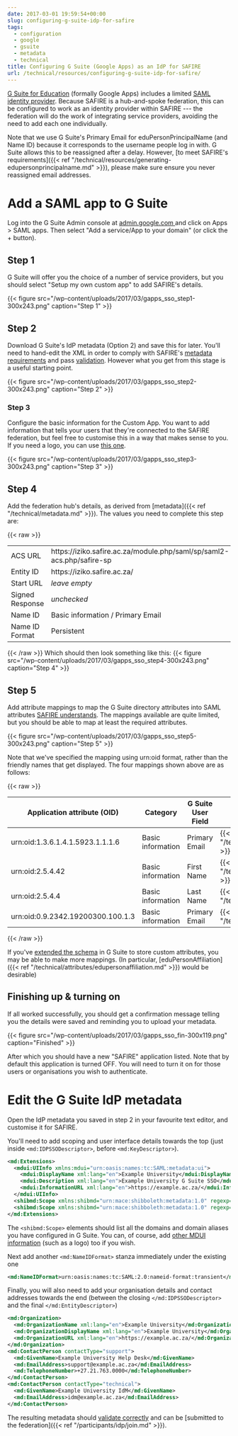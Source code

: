 ```yaml
---
date: 2017-03-01 19:59:54+00:00
slug: configuring-g-suite-idp-for-safire
tags:
  - configuration
  - google
  - gsuite
  - metadata
  - technical
title: Configuring G Suite (Google Apps) as an IdP for SAFIRE
url: /technical/resources/configuring-g-suite-idp-for-safire/
---
```


[G Suite for Education](https://edu.google.com/products/productivity-tools/) (formally Google Apps) includes a limited [SAML identity provider](https://support.google.com/a/answer/6087519). Because SAFIRE is a hub-and-spoke federation, this can be configured to work as an identity provider within SAFIRE --- the federation will do the work of integrating service providers, avoiding the need to add each one individually.

Note that we use G Suite's Primary Email for eduPersonPrincipalName (and Name ID) because it corresponds to the username people log in with. G Suite allows this to be reassigned after a delay. However, [to meet SAFIRE's requirements]({{< ref "/technical/resources/generating-edupersonprincipalname.md" >}}), please make sure ensure you never reassigned email addresses.

# Add a SAML app to G Suite

Log into the G Suite Admin console at [admin.google.com ](https://admin.google.com/)and click on Apps > SAML apps. Then select "Add a service/App to your domain" (or click the + button).

## Step 1

G Suite will offer you the choice of a number of service providers, but you should select "Setup my own custom app" to add SAFIRE's details.

{{< figure src="/wp-content/uploads/2017/03/gapps_sso_step1-300x243.png" caption="Step 1" >}}

## Step 2

Download G Suite's IdP metadata (Option 2) and save this for later. You'll need to hand-edit the XML in order to comply with SAFIRE's [metadata requirements](/technical/saml2/idp-requirements/) and pass [validation](https://validator.safire.ac.za/). However what you get from this stage is a useful starting point.

{{< figure src="/wp-content/uploads/2017/03/gapps_sso_step2-300x243.png" caption="Step 2" >}}

### Step 3

Configure the basic information for the Custom App. You want to add information that tells your users that they're connected to the SAFIRE federation, but feel free to customise this in a way that makes sense to you. If you need a logo, you can use [this one](https://static.safire.ac.za/logos/safire-logo-300x300.png).

{{< figure src="/wp-content/uploads/2017/03/gapps_sso_step3-300x243.png" caption="Step 3" >}}

## Step 4

Add the federation hub's details, as derived from [metadata]({{< ref "/technical/metadata.md" >}}). The values you need to complete this step are:

{{< raw >}}
<table class="tablepress">
<tbody class="row-hover">
<tr class="odd">
<td>ACS URL</td>
<td>https://iziko.safire.ac.za/module.php/saml/sp/saml2-acs.php/safire-sp</td>
</tr>
<tr class="even">
<td>Entity ID</td>
<td>https://iziko.safire.ac.za/</td>
</tr>
<tr class="odd">
<td>Start URL</td>
<td><em>leave empty</em></td>
</tr>
<tr class="even">
<td>Signed Response</td>
<td><em>unchecked</em></td>
</tr>
<tr class="odd">
<td>Name ID</th>
<td>Basic information / Primary Email</td>
</tr>
<tr class="even">
<td>Name ID Format</td>
<td>Persistent</td>
</tr>
</tbody>
</table>

{{< /raw >}}
Which should then look something like this:
{{< figure src="/wp-content/uploads/2017/03/gapps_sso_step4-300x243.png" caption="Step 4" >}}

## Step 5

Add attribute mappings to map the G Suite directory attributes into SAML attributes [SAFIRE understands](/technical/attributes/). The mappings available are quite limited, but you should be able to map at least the required attributes.

{{< figure src="/wp-content/uploads/2017/03/gapps_sso_step5-300x243.png" caption="Step 5" >}}

Note that we've specified the mapping using urn:oid format, rather than the friendly names that get displayed. The four mappings shown above are as follows:

{{< raw >}}
<table class="tablepress">
<thead class="odd">
<tr>
<th>Application attribute (OID)</th>
<th>Category</th>
<th>G Suite User Field</th>
<th>SAFIRE Name</th>
</tr>
</thead>
<tbody class="row-hover">
<tr class="even">
<td>urn:oid:1.3.6.1.4.1.5923.1.1.1.6</td>
<td>Basic information</td>
<td>Primary Email</td>
<td>{{< /raw >}}
[eduPersonPrincipalName]({{< ref "/technical/attributes/edupersonprincipalname.md" >}})
{{< raw >}}</td>
</tr>
<tr class="odd">
<td>urn:oid:2.5.4.42</td>
<td>Basic information</td>
<td>First Name</td>
<td>{{< /raw >}}
[givenName]({{< ref "/technical/attributes/givenname.md" >}})
{{< raw >}}</td>
</tr>
<tr class="even">
<td>urn:oid:2.5.4.4</td>
<td>Basic information</td>
<td>Last Name</td>
<td>{{< /raw >}}
[sn]({{< ref "/technical/attributes/sn.md" >}})
{{< raw >}}</td>
</tr>
<tr class="odd">
<td>urn:oid:0.9.2342.19200300.100.1.3</td>
<td>Basic information</td>
<td>Primary Email</td>
<td>{{< /raw >}}
[mail]({{< ref "/technical/attributes/mail.md" >}})
{{< raw >}}</td>
</tr>
</tbody>
</table>
{{< /raw >}}

If you've [extended the schema](https://support.google.com/a/answer/6327792) in G Suite to store custom attributes, you may be able to make more mappings. (In particular, [eduPersonAffiliation]({{< ref "/technical/attributes/edupersonaffiliation.md" >}}) would be desirable)

## Finishing up & turning on

If all worked successfully, you should get a confirmation message telling you the details were saved and reminding you to upload your metadata.

{{< figure src="/wp-content/uploads/2017/03/gapps_sso_fin-300x119.png" caption="Finished" >}}

After which you should have a new "SAFIRE" application listed. Note that by default this application is turned OFF. You will need to turn it on for those users or organisations you wish to authenticate.

# Edit the G Suite IdP metadata

Open the IdP metadata you saved in step 2 in your favourite text editor, and customise it for SAFIRE.

You'll need to add scoping and user interface details towards the top (just inside `<md:IDPSSODescriptor>`, before `<md:KeyDescriptor>`).

```xml
<md:Extensions>
  <mdui:UIInfo xmlns:mdui="urn:oasis:names:tc:SAML:metadata:ui">
    <mdui:DisplayName xml:lang="en">Example University</mdui:DisplayName>
    <mdui:Description xml:lang="en">Example University G Suite SSO</mdui:Description>
    <mdui:InformationURL xml:lang="en">https://example.ac.za/</mdui:InformationURL>
  </mdui:UIInfo>
  <shibmd:Scope xmlns:shibmd="urn:mace:shibboleth:metadata:1.0" regexp="false">example.ac.za</shibmd:Scope>
  <shibmd:Scope xmlns:shibmd="urn:mace:shibboleth:metadata:1.0" regexp="false">example.ac.za.test-google-a.com</shibmd:Scope>
</md:Extensions>
```

The `<shibmd:Scope>` elements should list all the domains and domain aliases you have configured in G Suite. You can, of course, add [other MDUI information](http://docs.oasis-open.org/security/saml/Post2.0/sstc-saml-metadata-ui/v1.0/cs01/sstc-saml-metadata-ui-v1.0-cs01.html#__RefHeading__10385_1021935550) (such as a logo) too if you wish.

Next add another `<md:NameIDFormat>` stanza immediately under the existing one

```xml
<md:NameIDFormat>urn:oasis:names:tc:SAML:2.0:nameid-format:transient</md:NameIDFormat>
```

Finally, you will also need to add your organisation details and contact addresses towards the end (between the closing `</md:IDPSSODescriptor>` and the final `</md:EntityDescriptor>`)

```xml
<md:Organization>
  <md:OrganizationName xml:lang="en">Example University</md:OrganizationName>
  <md:OrganizationDisplayName xml:lang="en">Example University</md:OrganizationDisplayName>
  <md:OrganizationURL xml:lang="en">https://example.ac.za/</md:OrganizationURL>
</md:Organization>
<md:ContactPerson contactType="support">
  <md:GivenName>Example University Help Desk</md:GivenName>
  <md:EmailAddress>support@example.ac.za</md:EmailAddress>
  <md:TelephoneNumber>+27.21.763.0000</md:TelephoneNumber>
</md:ContactPerson>
<md:ContactPerson contactType="technical">
  <md:GivenName>Example University IdM</md:GivenName>
  <md:EmailAddress>idm@example.ac.za</md:EmailAddress>
</md:ContactPerson>
```

The resulting metadata should [validate correctly](https://validator.safire.ac.za/) and can be [submitted to the federation]({{< ref "/participants/idp/join.md" >}}).

